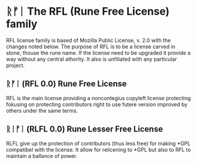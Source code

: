 # ᚱᚠᛁ The RFL (Rune Free License) family

RFL license family is based of Mozilla Public License, v. 2.0 with the
changes noted below. The purpose of RFL is to be a license carved in stone,
thouse the rune name. If the license need to be upgraded it provide a way
without any central athority. It also is unfiliated with any particular
project.

## ᚱᚠᛁ (RFL 0.0) Rune Free License

RFL is the main license providing a noncontegius copyleft license
protecting fokusing on protecting contributors right to use futere
version improved by others under the same terms.

## ᚱᛁᚠᛁ (RLFL 0.0) Rune Lesser Free License

RLFL give up the protection of contributors (thus less free) for making
*GPL compatibel with the license. It allow for relicening to *GPL but
also to RFL to maintain a ballance of power.
